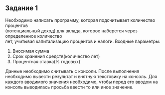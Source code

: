 ## Задание 1 
Необходимо написать программу, которая  подсчитывает количество процентов <br/> 
(потенциальный доход) для вклада, которое наберется через определенное количество <br/>
лет, учитывая капитализацию процентов и налоги.
Входные параметры:
1. Вносимая сумма
2. Срок хранения средств(количество лет)
3. Процентная ставка(% годовых)

Данные необходимо считывать с консоли.
После выполнения необходимо вывести результат и внятную текстовику на консоль.
Для каждого вводимого значения необходимо, чтобы перед его вводом на консоль выводилась просьба ввести то или иное значение.
